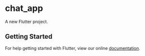 # chat_app

A new Flutter project.

## Getting Started

For help getting started with Flutter, view our online
[documentation](https://flutter.io/).

